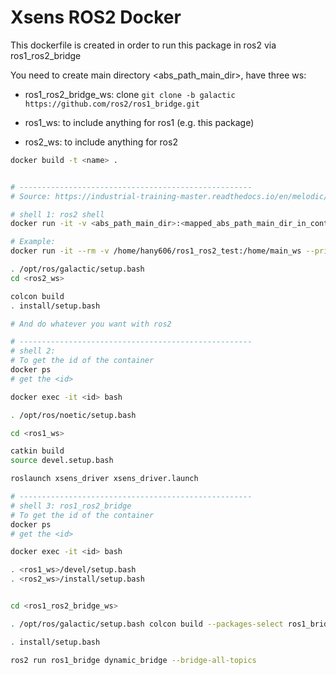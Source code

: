 # Xsens ROS2 Docker


This dockerfile is created in order to run this package in ros2 via ros1_ros2_bridge


You need to create main directory <abs_path_main_dir>, have three ws:

- ros1_ros2_bridge_ws: clone ```git clone -b galactic https://github.com/ros2/ros1_bridge.git```

- ros1_ws: to include anything for ros1 (e.g. this package)

- ros2_ws: to include anything for ros2

```bash
docker build -t <name> .


# ----------------------------------------------------
# Source: https://industrial-training-master.readthedocs.io/en/melodic/_source/session7/ROS1-ROS2-bridge.html

# shell 1: ros2 shell
docker run -it -v <abs_path_main_dir>:<mapped_abs_path_main_dir_in_container> --privileged --volume "/dev/ttyUSB0":"/dev/ttyUSB0" --device="/dev/ttyUSB0" <name>

# Example:
docker run -it --rm -v /home/hany606/ros1_ros2_test:/home/main_ws --privileged --volume "/dev/ttyUSB0":"/dev/ttyUSB0" --device="/dev/ttyUSB0" hany606/ros1_ros2_test

. /opt/ros/galactic/setup.bash
cd <ros2_ws>

colcon build
. install/setup.bash

# And do whatever you want with ros2

# ----------------------------------------------------
# shell 2:
# To get the id of the container
docker ps
# get the <id>

docker exec -it <id> bash

. /opt/ros/noetic/setup.bash

cd <ros1_ws>

catkin build
source devel.setup.bash

roslaunch xsens_driver xsens_driver.launch

# ----------------------------------------------------
# shell 3: ros1_ros2_bridge
# To get the id of the container
docker ps
# get the <id>

docker exec -it <id> bash

. <ros1_ws>/devel/setup.bash
. <ros2_ws>/install/setup.bash


cd <ros1_ros2_bridge_ws>

. /opt/ros/galactic/setup.bash colcon build --packages-select ros1_bridge --cmake-force-configure --cmake-args -DBUILD_TESTING=FALSE

. install/setup.bash

ros2 run ros1_bridge dynamic_bridge --bridge-all-topics

```